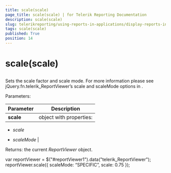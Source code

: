 ```yaml
---
title: scale(scale)
page_title: scale(scale) | for Telerik Reporting Documentation
description: scale(scale)
slug: telerikreporting/using-reports-in-applications/display-reports-in-applications/web-application/html5-report-viewer/api-reference/reportviewer/methods/scale(scale)
tags: scale(scale)
published: True
position: 14
---
```


# scale(scale)



## 

Sets the scale factor and scale mode. For more information please see jQuery.fn.telerik_ReportViewer’s scale and scaleMode options in [](c578f366-93da-4dd1-8972-6efbc5a1790b#Options).

Parameters:


| Parameter | Description |
| ------ | ------ |
| __scale__ |object with properties:

*  *scale* 

*  *scaleMode* |

Returns: the current *ReportViewer* object.
        

	
var reportViewer = $("#reportViewer1").data("telerik_ReportViewer");
reportViewer.scale({
scaleMode: “SPECIFIC”,
scale: 0.75
});
          


